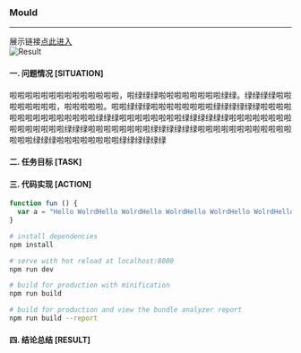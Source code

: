 ### Mould
---

展示链接[点此进入](https://github.com/gengjian1203)  
![Result](readme/result1.png "作品展示Day54")
#### 一. 问题情况 [SITUATION]
啦啦啦啦啦啦啦啦啦啦啦啦啦啦，啦绿绿绿啦啦啦啦啦啦啦啦绿绿。绿绿绿绿啦啦啦啦啦啦啦啦，啦啦啦啦啦。啦啦绿绿绿啦啦啦啦啦啦啦啦绿绿绿绿绿绿啦啦啦啦啦啦啦啦啦啦啦啦啦啦啦绿绿绿啦啦啦啦啦啦啦啦绿绿绿绿绿绿啦啦啦啦啦啦啦啦啦啦啦啦啦啦啦绿绿绿啦啦啦啦啦啦啦啦绿绿绿绿绿绿啦啦啦啦啦啦啦啦啦啦啦啦啦啦啦绿绿绿啦啦啦啦啦啦啦啦绿绿绿绿绿绿
#### 二. 任务目标 [TASK]

#### 三. 代码实现 [ACTION]
``` javascript
function fun () {
  var a = "Hello WolrdHello WolrdHello WolrdHello WolrdHello WolrdHello WolrdHello WolrdHello WolrdHello WolrdHello Wolrd";
}
```

``` bash
# install dependencies
npm install

# serve with hot reload at localhost:8080
npm run dev

# build for production with minification
npm run build

# build for production and view the bundle analyzer report
npm run build --report
```

#### 四. 结论总结 [RESULT]
